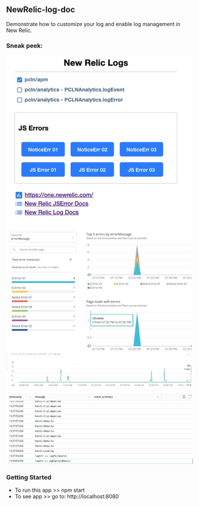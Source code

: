 ## NewRelic-log-doc
Demonstrate how to customize your log and enable log management in New Relic.

### Sneak peek:
<div align="left">
    <img src="/public/assets/readme_01.jpg" >
    <img src="/public/assets/readme_02.jpg" >
    <img src="/public/assets/readme_03.jpg" >
</div>

### Getting Started
<ul>
    <li>To run this app >> npm start</li>
    <li>To see app >> go to: http://localhost:8080</li>
</ul>
